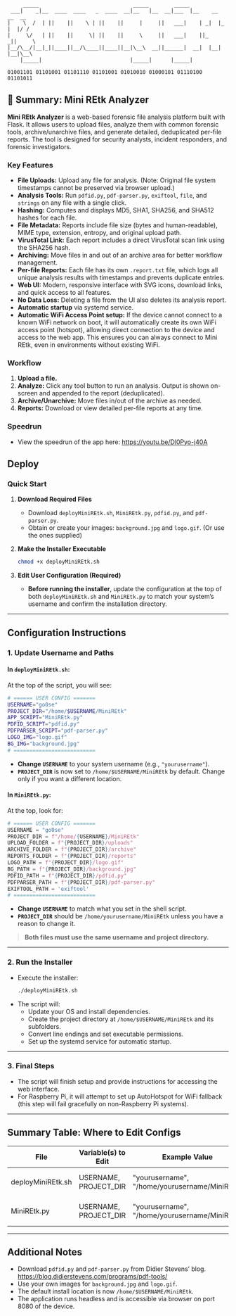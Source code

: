 ```
     _____                              _____        _____                     
 ___|    _|__  ____  ____   _  ____  __|__   |__  __|___  |__    __    __  __  
|    \  /  | ||    ||    \ | ||    ||     |     ||   ___|    | _|  |_ |  |/ /  
|     \/   | ||    ||     \| ||    ||     \     ||   ___|    ||_    _||     \  
|__/\__/|__|_||____||__/\____||____||__|\__\  __||______|  __|  |__|  |__|\__\ 
    |_____|                            |_____|      |_____|                    
                                                                               
01001101 01101001 01101110 01101001 01010010 01000101 01110100 01101011  
```
## 📝 **Summary: Mini REtk Analyzer**

**Mini REtk Analyzer** is a web-based forensic file analysis platform built with Flask. It allows users to upload files, analyze them with common forensic tools, archive/unarchive files, and generate detailed, deduplicated per-file reports. The tool is designed for security analysts, incident responders, and forensic investigators.

### **Key Features**
- **File Uploads:** Upload any file for analysis. (Note: Original file system timestamps cannot be preserved via browser upload.)
- **Analysis Tools:** Run `pdfid.py`, `pdf-parser.py`, `exiftool`, `file`, and `strings` on any file with a single click.
- **Hashing:** Computes and displays MD5, SHA1, SHA256, and SHA512 hashes for each file.
- **File Metadata:** Reports include file size (bytes and human-readable), MIME type, extension, entropy, and original upload path.
- **VirusTotal Link:** Each report includes a direct VirusTotal scan link using the SHA256 hash.
- **Archiving:** Move files in and out of an archive area for better workflow management.
- **Per-file Reports:** Each file has its own `.report.txt` file, which logs all unique analysis results with timestamps and prevents duplicate entries.
- **Web UI:** Modern, responsive interface with SVG icons, download links, and quick access to all features.
- **No Data Loss:** Deleting a file from the UI also deletes its analysis report.
- **Automatic startup** via systemd service.
- **Automatic WiFi Access Point setup:** If the device cannot connect to a known WiFi network on boot, it will automatically create its own WiFi access point (hotspot), allowing direct connection to the device and access to the web app. This ensures you can always connect to Mini REtk, even in environments without existing WiFi.

### **Workflow**
1. **Upload a file.**
2. **Analyze:** Click any tool button to run an analysis. Output is shown on-screen and appended to the report (deduplicated).
3. **Archive/Unarchive:** Move files in/out of the archive as needed.
4. **Reports:** Download or view detailed per-file reports at any time.

### **Speedrun**
 - View the speedrun of the app here: https://youtu.be/Dl0Pyo-j40A

## **Deploy**

### **Quick Start**

1. **Download Required Files**
   - Download `deployMiniREtk.sh`, `MiniREtk.py`, `pdfid.py`, and `pdf-parser.py`.
   - Obtain or create your images: `background.jpg` and `logo.gif`. (Or use the ones supplied)

2. **Make the Installer Executable**
   ```bash
   chmod +x deployMiniREtk.sh
   ```

3. **Edit User Configuration (Required)**
   - **Before running the installer**, update the configuration at the top of both `deployMiniREtk.sh` and `MiniREtk.py` to match your system’s username and confirm the installation directory.

---

## **Configuration Instructions**

### **1. Update Username and Paths**

#### **In `deployMiniREtk.sh`:**

At the top of the script, you will see:
```bash
# ====== USER CONFIG =======
USERNAME="go0se"
PROJECT_DIR="/home/$USERNAME/MiniREtk"
APP_SCRIPT="MiniREtk.py"
PDFID_SCRIPT="pdfid.py"
PDFPARSER_SCRIPT="pdf-parser.py"
LOGO_IMG="logo.gif"
BG_IMG="background.jpg"
# ==========================
```
- **Change `USERNAME`** to your system username (e.g., `"yourusername"`).
- **`PROJECT_DIR`** is now set to `/home/$USERNAME/MiniREtk` by default. Change only if you want a different location.

#### **In `MiniREtk.py`:**

At the top, look for:
```python
# ====== USER CONFIG =======
USERNAME = "go0se"
PROJECT_DIR = f"/home/{USERNAME}/MiniREtk"
UPLOAD_FOLDER = f"{PROJECT_DIR}/uploads"
ARCHIVE_FOLDER = f"{PROJECT_DIR}/archive"
REPORTS_FOLDER = f"{PROJECT_DIR}/reports"
LOGO_PATH = f"{PROJECT_DIR}/logo.gif"
BG_PATH = f"{PROJECT_DIR}/background.jpg"
PDFID_PATH = f"{PROJECT_DIR}/pdfid.py"
PDFPARSER_PATH = f"{PROJECT_DIR}/pdf-parser.py"
EXIFTOOL_PATH = 'exiftool'
# ==========================
```
- **Change `USERNAME`** to match what you set in the shell script.
- **`PROJECT_DIR`** should be `/home/yourusername/MiniREtk` unless you have a reason to change it.

> **Both files must use the same username and project directory.**

---

### **2. Run the Installer**

- Execute the installer:
  ```bash
  ./deployMiniREtk.sh
  ```
- The script will:
  - Update your OS and install dependencies.
  - Create the project directory at `/home/$USERNAME/MiniREtk` and its subfolders.
  - Convert line endings and set executable permissions.
  - Set up the systemd service for automatic startup.

---

### **3. Final Steps**

- The script will finish setup and provide instructions for accessing the web interface.
- For Raspberry Pi, it will attempt to set up AutoHotspot for WiFi fallback (this step will fail gracefully on non-Raspberry Pi systems).

---

## **Summary Table: Where to Edit Configs**

| File             | Variable(s) to Edit   | Example Value                    | Purpose                      |
|------------------|----------------------|----------------------------------|------------------------------|
| deployMiniREtk.sh| USERNAME, PROJECT_DIR| "yourusername", "/home/yourusername/MiniREtk" | Sets install location        |
| MiniREtk.py      | USERNAME, PROJECT_DIR| "yourusername", "/home/yourusername/MiniREtk" | Sets runtime paths           |

---

## **Additional Notes**

- Download `pdfid.py` and `pdf-parser.py` from Didier Stevens’ blog. https://blog.didierstevens.com/programs/pdf-tools/
- Use your own images for `background.jpg` and `logo.gif`.
- The default install location is now `/home/$USERNAME/MiniREtk`.
- The application runs headless and is accessible via browser on port 8080 of the device.
